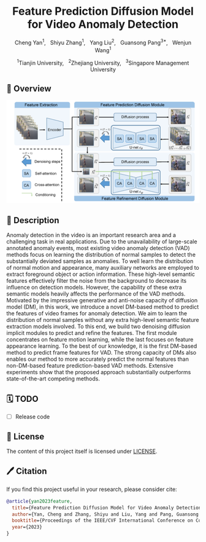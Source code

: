 <div align="center">

<h1>Feature Prediction Diffusion Model for Video Anomaly Detection </h1>

Cheng Yan<sup>1</sup>, &nbsp; 
Shiyu Zhang<sup>1</sup>, &nbsp;
Yang Liu<sup>2</sup>, &nbsp;
Guansong Pang<sup>3*</sup>, &nbsp;
Wenjun Wang<sup>1</sup>

<sup>1</sup>Tianjin University, &nbsp;
<sup>2</sup>Zhejiang University, &nbsp;
<sup>3</sup>Singapore Management University

</div>

## 🚀 Overview
<div align="center">
<img width="800" alt="image" src="figs/framework.png">
</div>

## 📖 Description

Anomaly detection in the video is an important research area and a challenging task in real applications. Due to the unavailability of large-scale annotated anomaly events, most existing video anomaly detection (VAD) methods focus on learning the distribution of normal samples to detect the substantially deviated samples as anomalies. To well learn the distribution of normal motion and appearance, many auxiliary networks are employed to extract foreground object or action information. These high-level semantic features effectively filter the noise from the background to decrease its influence on detection models. However, the capability of these extra semantic models heavily affects the performance of the VAD methods. Motivated by the impressive generative and anti-noise capacity of diffusion model (DM), in this work, we introduce a novel DM-based method to predict the features of video frames for anomaly detection. We aim to learn the distribution of normal samples without any extra high-level semantic feature extraction models involved. To this end, we build two denoising diffusion implicit modules to predict and refine the features. The first module concentrates on feature motion learning, while the last focuses on feature appearance learning. To the best of our knowledge, it is the first DM-based method to predict frame features for VAD. The strong capacity of DMs also enables our method to more accurately predict the normal features than non-DM-based feature prediction-based VAD methods. Extensive experiments show that the proposed approach substantially outperforms state-of-the-art competing methods.


## 🗓️ TODO
- [ ] Release code





## 🎫 License

The content of this project itself is licensed under [LICENSE](LICENSE).

## 🖊️ Citation


If you find this project useful in your research, please consider cite:


```BibTeX
@article{yan2023feature,
  title={Feature Prediction Diffusion Model for Video Anomaly Detection},
  author={Yan, Cheng and Zhang, Shiyu and Liu, Yang and Pang, Guansong and Wang, Wenjun},
  booktitle={Proceedings of the IEEE/CVF International Conference on Computer Vision},,
  year={2023}
}
```
